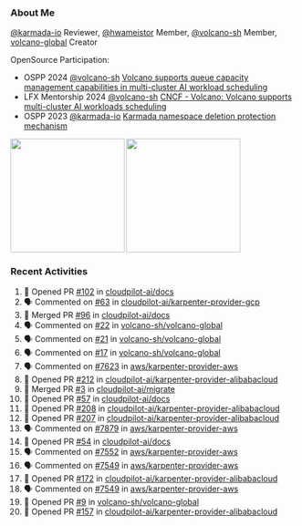 ### About Me
[@karmada-io](https://github.com/karmada-io) Reviewer, [@hwameistor](https://github.com/hwameistor) Member, [@volcano-sh](https://github.com/volcano-sh) Member, [volcano-global](https://github.com/volcano-sh/volcano-global) Creator

OpenSource Participation:
- OSPP 2024 [@volcano-sh](https://github.com/volcano-sh) [Volcano supports queue capacity management capabilities in multi-cluster AI workload scheduling](https://summer-ospp.ac.cn/org/prodetail/243ba0505?list=org&navpage=org)
- LFX Mentorship 2024 [@volcano-sh](https://github.com/volcano-sh) [CNCF - Volcano: Volcano supports multi-cluster AI workloads scheduling](https://mentorship.lfx.linuxfoundation.org/project/132a4971-6969-4ca6-a695-783ece3ac768)
- OSPP 2023 [@karmada-io](https://github.com/karmada-io) [Karmada namespace deletion protection mechanism](https://summer-ospp.ac.cn/2023/org/prodetail/235c40372?lang=en&list=pro)

<div style="display: flex; gap: 3px;">
  <img height="200px" src="https://github-readme-stats.vercel.app/api?username=Vacant2333&show_icons=true&theme=flag-india&count_private=true&hide_rank=true&include_all_commits=true">
  <img height="200px" src="https://github-readme-stats.vercel.app/api/top-langs/?username=Vacant2333&layout=donut">
</div>

### Recent Activities
<!--START_SECTION:activity-->
1. 💪 Opened PR [#102](https://github.com/cloudpilot-ai/docs/pull/102) in [cloudpilot-ai/docs](https://github.com/cloudpilot-ai/docs)
2. 🗣 Commented on [#63](https://github.com/cloudpilot-ai/karpenter-provider-gcp/pull/63#issuecomment-3031795704) in [cloudpilot-ai/karpenter-provider-gcp](https://github.com/cloudpilot-ai/karpenter-provider-gcp)
3. 🎉 Merged PR [#96](https://github.com/cloudpilot-ai/docs/pull/96) in [cloudpilot-ai/docs](https://github.com/cloudpilot-ai/docs)
4. 🗣 Commented on [#22](https://github.com/volcano-sh/volcano-global/pull/22#issuecomment-2987101564) in [volcano-sh/volcano-global](https://github.com/volcano-sh/volcano-global)
5. 🗣 Commented on [#21](https://github.com/volcano-sh/volcano-global/pull/21#issuecomment-2987045407) in [volcano-sh/volcano-global](https://github.com/volcano-sh/volcano-global)
6. 🗣 Commented on [#17](https://github.com/volcano-sh/volcano-global/pull/17#issuecomment-2921120444) in [volcano-sh/volcano-global](https://github.com/volcano-sh/volcano-global)
7. 🗣 Commented on [#7623](https://github.com/aws/karpenter-provider-aws/pull/7623#issuecomment-2785173652) in [aws/karpenter-provider-aws](https://github.com/aws/karpenter-provider-aws)
8. 💪 Opened PR [#212](https://github.com/cloudpilot-ai/karpenter-provider-alibabacloud/pull/212) in [cloudpilot-ai/karpenter-provider-alibabacloud](https://github.com/cloudpilot-ai/karpenter-provider-alibabacloud)
9. 🎉 Merged PR [#3](https://github.com/cloudpilot-ai/migrate/pull/3) in [cloudpilot-ai/migrate](https://github.com/cloudpilot-ai/migrate)
10. 💪 Opened PR [#57](https://github.com/cloudpilot-ai/docs/pull/57) in [cloudpilot-ai/docs](https://github.com/cloudpilot-ai/docs)
11. 💪 Opened PR [#208](https://github.com/cloudpilot-ai/karpenter-provider-alibabacloud/pull/208) in [cloudpilot-ai/karpenter-provider-alibabacloud](https://github.com/cloudpilot-ai/karpenter-provider-alibabacloud)
12. 💪 Opened PR [#207](https://github.com/cloudpilot-ai/karpenter-provider-alibabacloud/pull/207) in [cloudpilot-ai/karpenter-provider-alibabacloud](https://github.com/cloudpilot-ai/karpenter-provider-alibabacloud)
13. 🗣 Commented on [#7879](https://github.com/aws/karpenter-provider-aws/pull/7879#issuecomment-2738878142) in [aws/karpenter-provider-aws](https://github.com/aws/karpenter-provider-aws)
14. 💪 Opened PR [#54](https://github.com/cloudpilot-ai/docs/pull/54) in [cloudpilot-ai/docs](https://github.com/cloudpilot-ai/docs)
15. 🗣 Commented on [#7552](https://github.com/aws/karpenter-provider-aws/pull/7552#issuecomment-2568633275) in [aws/karpenter-provider-aws](https://github.com/aws/karpenter-provider-aws)
16. 🗣 Commented on [#7549](https://github.com/aws/karpenter-provider-aws/pull/7549#issuecomment-2568632718) in [aws/karpenter-provider-aws](https://github.com/aws/karpenter-provider-aws)
17. 💪 Opened PR [#172](https://github.com/cloudpilot-ai/karpenter-provider-alibabacloud/pull/172) in [cloudpilot-ai/karpenter-provider-alibabacloud](https://github.com/cloudpilot-ai/karpenter-provider-alibabacloud)
18. 🗣 Commented on [#7549](https://github.com/aws/karpenter-provider-aws/pull/7549#issuecomment-2558481490) in [aws/karpenter-provider-aws](https://github.com/aws/karpenter-provider-aws)
19. 💪 Opened PR [#9](https://github.com/volcano-sh/volcano-global/pull/9) in [volcano-sh/volcano-global](https://github.com/volcano-sh/volcano-global)
20. 💪 Opened PR [#157](https://github.com/cloudpilot-ai/karpenter-provider-alibabacloud/pull/157) in [cloudpilot-ai/karpenter-provider-alibabacloud](https://github.com/cloudpilot-ai/karpenter-provider-alibabacloud)
<!--END_SECTION:activity-->
